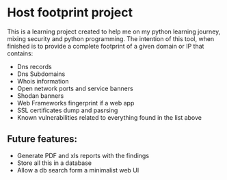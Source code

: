 # Host footprint project

This is a learning project created to help me on my python learning journey, mixing security and python programming. The intention of this tool, when finished is to provide a complete footprint of a given domain or IP that contains:
* Dns records
* Dns Subdomains
* Whois information 
* Open network ports and service banners
* Shodan banners
* Web Frameworks fingerprint if a web app
* SSL certificates dump and pasrsing
* Known vulnerabilities related to everything found in the list above

## Future features:
* Generate PDF and xls reports with the findings
* Store all this in a database
* Allow a db search form a minimalist web UI